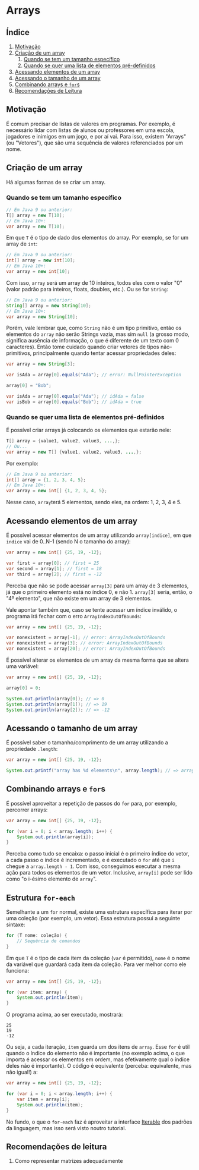 Arrays
======

Índice
------

1. [Motivação](#motivação)
2. [Criação de um array](#criação-de-um-array)
   1. [Quando se tem um tamanho específico](#quando-se-tem-um-tamanho-específico)
   2. [Quando se quer uma lista de elementos pré-definidos](#quando-se-quer-uma-lista-de-elementos-pré-definidos)
3. [Acessando elementos de um array](#acessando-elementos-de-um-array)
4. [Acessando o tamanho de um array](#acessando-o-tamanho-de-um-array)
5. [Combinando arrays e `for`s](#combinando-arrays-e-fors)
6. [Recomendações de Leitura](#recomendações-de-leitura)

Motivação
---------

É comum precisar de listas de valores em programas. Por exemplo, é necessário
lidar com listas de alunos ou professores em uma escola, jogadores e inimigos
em um jogo, e por aí vai. Para isso, existem "Arrays" (ou "Vetores"), que são
uma sequência de valores referenciados por um nome.

Criação de um array
-------------------

Há algumas formas de se criar um array.

### Quando se tem um tamanho específico

```java
// Em Java 9 ou anterior:
T[] array = new T[10];
// Em Java 10+:
var array = new T[10];
```

Em que `T` é o tipo de dado dos elementos do array. Por exemplo, se for um
array de `int`:

```java
// Em Java 9 ou anterior:
int[] array = new int[10];
// Em Java 10+:
var array = new int[10];
```

Com isso, `array` será um array de 10 inteiros, todos eles com o valor "0"
(valor padrão para inteiros, floats, doubles, etc.).
Ou se for `String`:

```java
// Em Java 9 ou anterior:
String[] array = new String[10];
// Em Java 10+:
var array = new String[10];
```

Porém, vale lembrar que, como `String` não é um tipo primitivo, então os
elementos do `array` não serão Strings vazia, mas sim `null` (a grosso modo,
significa ausência de informação, o que é diferente de um texto com 0
caracteres). Então tome cuidado quando criar vetores de tipos não-primitivos,
principalmente quando tentar acessar propriedades deles:

```java
var array = new String[3];

var isAda = array[0].equals("Ada"); // error: NullPointerException

array[0] = "Bob";

var isAda = array[0].equals("Ada"); // idAda = false
var isBob = array[0].equals("Bob"); // idAda = true
```

### Quando se quer uma lista de elementos pré-definidos

É possível criar arrays já colocando os elementos que estarão nele:

```java
T[] array = {value1, value2, value3, ...,};
// Ou...
var array = new T[] {value1, value2, value3, ...,};
```

Por exemplo:

```java
// Em Java 9 ou anterior:
int[] array = {1, 2, 3, 4, 5};
// Em Java 10+:
var array = new int[] {1, 2, 3, 4, 5};
```

Nesse caso, `array`terá 5 elementos, sendo eles, na ordem: 1, 2, 3, 4 e 5.

Acessando elementos de um array
-------------------------------

É possível acessar elementos de um array utilizando `array[indice]`, em que
`indice` vai de 0..N-1 (sendo N o tamanho do array):

```java
var array = new int[] {25, 19, -12};

var first = array[0]; // first = 25
var second = array[1]; // first = 18
var third = array[2]; // first = -12
```

Perceba que não se pode acessar `array[3]` para um array de 3 elementos, já que
o primeiro elemento está no índice 0, e não 1. `array[3]` seria, então, o "4º
elemento", que não existe em um array de 3 elementos.

Vale apontar também que, caso se tente acessar um índice inválido, o programa
irá fechar com o erro `ArrayIndexOutOfBounds`:

```java
var array = new int[] {25, 19, -12};

var nonexistent = array[-1]; // error: ArrayIndexOutOfBounds
var nonexistent = array[3]; // error: ArrayIndexOutOfBounds
var nonexistent = array[20]; // error: ArrayIndexOutOfBounds
```

É possível alterar os elementos de um array da mesma forma que se altera uma
variável:

```java
var array = new int[] {25, 19, -12};

array[0] = 0;

System.out.println(array[0]); // => 0
System.out.println(array[1]); // => 19
System.out.println(array[2]); // => -12
```

Acessando o tamanho de um array
-------------------------------

É possível saber o tamanho/comprimento de um array utilizando a propriedade
`.length`:

```java
var array = new int[] {25, 19, -12};

System.out.printf("array has %d elements\n", array.length); // => array has 3 elements
```

Combinando arrays e `for`s
--------------------------

É possível aproveitar a repetição de passos do `for` para, por exemplo,
percorrer arrays:

```java
var array = new int[] {25, 19, -12};

for (var i = 0; i < array.length; i++) {
    System.out.println(array[i]);
}
```

Perceba como tudo se encaixa: o passo inicial é o primeiro índice do vetor, a
cada passo o índice é incrementado, e é executado o `for` até que `i` chegue a
`array.length - 1`. Com isso, conseguimos executar a mesma ação para todos os
elementos de um vetor. Inclusive, `array[i]` pode ser lido como "o i-ésimo
elemento de `array`".

Estrutura `for-each`
--------------------

Semelhante a um `for` normal, existe uma estrutura específica para iterar por
uma coleção (por exemplo, um vetor). Essa estrutura possui a seguinte sintaxe:

```java
for (T nome: coleção) {
    // Sequência de comandos
}
```

Em que `T` é o tipo de cada item da coleção (`var` é permitido), `nome` é o
nome da variável que guardará cada item da coleção. Para ver melhor como ele
funciona:

```java
var array = new int[] {25, 19, -12};

for (var item: array) {
    System.out.println(item);
}
```

O programa acima, ao ser executado, mostrará:

```text
25
19
-12
```

Ou seja, a cada iteração, `item` guarda um dos itens de `array`. Esse `for` é
util quando o índice do elemento não é importante (no exemplo acima, o que
importa é acessar os elementos em ordem, mas efetivamente qual o índice deles
não é importante). O código é equivalente (perceba: equivalente, mas não
igual!) a:

```java
var array = new int[] {25, 19, -12};

for (var i = 0; i < array.length; i++) {
    var item = array[i];
    System.out.println(item);
}
```

No fundo, o que o `for-each` faz é aproveitar a interface
[Iterable](https://docs.oracle.com/javase/10/docs/api/java/lang/Iterable.html)
dos padrões da linguagem, mas isso será visto noutro tutorial.

Recomendações de leitura
------------------------

1. Como representar matrizes adequadamente
